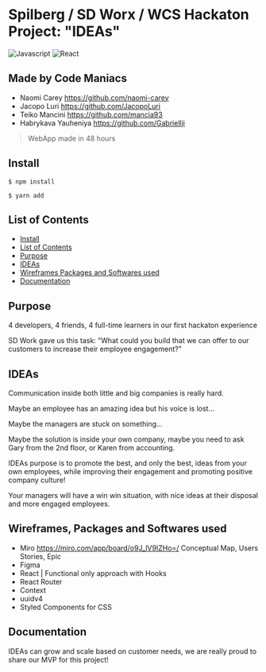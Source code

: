 # Spilberg / SD Worx / WCS Hackaton Project: "IDEAs"

![Javascript](https://aleen42.github.io/badges/src/javascript.svg)
![React](https://aleen42.github.io/badges/src/react.svg)

## Made by Code Maniacs

- Naomi Carey https://github.com/naomi-carey
- Jacopo Luri https://github.com/JacopoLuri
- Teiko Mancini https://github.com/mancia93
- Habrykava Yauheniya https://github.com/Gabriellji

> WebApp made in 48 hours

## Install

```
$ npm install

$ yarn add
```

## List of Contents

- [Install](#install)
- [List of Contents](#list-of-contents)
- [Purpose](#purpose)
- [IDEAs](#ideas)
- [Wireframes Packages and Softwares used](#wireframes-packages-and-softwares-used)
- [Documentation](#documentation)

## Purpose

4 developers, 4 friends, 4 full-time learners in our first hackaton experience

SD Work gave us this task:
"What could you build that we can offer to our customers to increase their employee engagement?"

## IDEAs

Communication inside both little and big companies is really hard.

Maybe an employee has an amazing idea but his voice is lost...

Maybe the managers are stuck on something...

Maybe the solution is inside your own company, maybe you need to ask Gary from the 2nd floor, or Karen from accounting.

IDEAs purpose is to promote the best, and only the best, ideas from your own employees, while improving their engagement and promoting positive company culture!

Your managers will have a win win situation, with nice ideas at their disposal and more engaged employees.

## Wireframes, Packages and Softwares used

- Miro https://miro.com/app/board/o9J_lV9IZHo=/
  Conceptual Map, Users Stories, Epic
- Figma
- React | Functional only approach with Hooks
- React Router
- Context
- uuidv4
- Styled Components for CSS

## Documentation

IDEAs can grow and scale based on customer needs, we are really proud to share our MVP for this project!
<work in progress>
